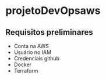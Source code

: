 # projetoDevOpsaws

## Requisitos preliminares
* Conta na AWS
* Usuário no IAM
* Credenciais github
* Docker
* Terraform 
